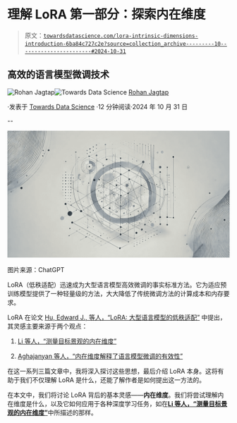# 理解 LoRA 第一部分：探索内在维度

> 原文：[`towardsdatascience.com/lora-intrinsic-dimensions-introduction-6ba84c727c2e?source=collection_archive---------10-----------------------#2024-10-31`](https://towardsdatascience.com/lora-intrinsic-dimensions-introduction-6ba84c727c2e?source=collection_archive---------10-----------------------#2024-10-31)

## 高效的语言模型微调技术

[](https://rojagtap.medium.com/?source=post_page---byline--6ba84c727c2e--------------------------------)![Rohan Jagtap](https://rojagtap.medium.com/?source=post_page---byline--6ba84c727c2e--------------------------------)[](https://towardsdatascience.com/?source=post_page---byline--6ba84c727c2e--------------------------------)![Towards Data Science](https://towardsdatascience.com/?source=post_page---byline--6ba84c727c2e--------------------------------) [Rohan Jagtap](https://rojagtap.medium.com/?source=post_page---byline--6ba84c727c2e--------------------------------)

·发表于 [Towards Data Science](https://towardsdatascience.com/?source=post_page---byline--6ba84c727c2e--------------------------------) ·12 分钟阅读·2024 年 10 月 31 日

--

![](img/baefbe90e0e70e99d00e90863c2a3556.png)

图片来源：ChatGPT

LoRA（低秩适配）迅速成为大型语言模型高效微调的事实标准方法。它为适应预训练模型提供了一种轻量级的方法，大大降低了传统微调方法的计算成本和内存要求。

LoRA 在论文 [Hu, Edward J., 等人，“LoRA: 大型语言模型的低秩适配”](https://arxiv.org/abs/2106.09685) 中提出，其灵感主要来源于两个观点：

1.  [Li 等人，“测量目标景观的内在维度”](https://arxiv.org/abs/1804.08838)

1.  [Aghajanyan 等人，“内在维度解释了语言模型微调的有效性”](https://arxiv.org/abs/2012.13255)

在这一系列三篇文章中，我将深入探讨这些思想，最后介绍 LoRA 本身。这将有助于我们不仅理解 LoRA 是什么，还能了解作者是如何提出这一方法的。

在本文中，我们将讨论 LoRA 背后的基本灵感——**内在维度**。我们将尝试理解内在维度是什么，以及它如何应用于各种深度学习任务，如在[**Li 等人，“测量目标景观的内在维度”**](https://arxiv.org/abs/1804.08838)中所描述的那样。
